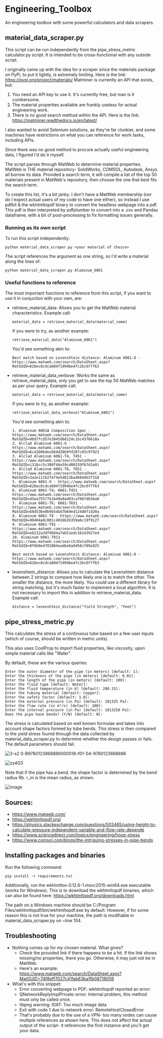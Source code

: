 # Engineering_Toolbox
An engineering toolbox with some powerful calculators and data scrapers.

## material_data_scraper.py
This script can be run independently from the pipe_stress_metric calculator.py script. It is intended to be cross-functional with any outside script.

I originally came up with the idea for a scraper since the materials package on PyPi, to put it lightly, is extremely limiting. Here is the link: https://pypi.org/project/materials/ 
Matminer is currently an API that exists, but:
1. You need an API key to use it. It's currently free, but man is it cumbersome.
2. The material properties available are frankly useless for actual engineering work.
3. There is no good search method within the API.
Here is the link: https://matminer.readthedocs.io/en/latest/

I also wanted to avoid Selenium solutions, as they're far clunkier, and some machines have restrictions on what you can reference for work tasks, including APIs.

Since there was no good method to procure actually useful engineering data, I figured I'd do it myself.

The script parses through MatWeb to determine material properties. MatWeb is THE material repository- SolidWorks, COMSOL, Autodesk, Ansys all borrow its data.
Provided a search term, it will compile a list of the top 50 materials present in MatWeb's repository, then choose the one that best fits the search term.

To create this list, it's a bit janky. I don't have a MatWeb membership (nor do I expect actual users of my code to have one either), so instead I use pdfkit & the wkhtmltopdf binary to convert the headless webpage into a pdf. This pdf is then interpreted by pdfplumber to convert into a .csv and Pandas dataframe, with a bit of post-processing to fix formatting issues generally.

### Running as its own script
To run this script independently:

    python material_data_scraper.py <your material of choice>

The script references the argument as one string, so I'd write a material along the lines of:

    python material_data_scraper.py Aluminum_6061

### Useful functions to reference
The most important functions to reference from this script, if you want to use it in conjuction with your own, are:
  - retrieve_material_data: Allows you to get the MatWeb material characteristics. Example call:

        material_data = retrieve_material_data(material_name)

     If you were to try, as another example:

        retrieve_material_data("Aluminum_6061")

    You'd see something akin to:
        
        Best match based on Levenshtein distance: Aluminum 6061-O - https://www.matweb.com/search/DataSheet.aspx?MatGUID=626ec8cdca604f1994be4fc2bc6f7f63

  - retrieve_material_data_verbose: Works the same as retrieve_material_data, only you get to see the top 50 MatWeb matches as per your query. Example call:

        material_data = retrieve_material_data(material_name)

    If you were to try, as another example:

        retrieve_material_data_verbose("Aluminum_6061")

    You'd see something akin to:
    
        1. Aluminum 6061A Composition Spec - https://www.matweb.com/search/DataSheet.aspx?MatGUID=98d7fcd57e3845d68124c1bc4376618a
        2. Alclad Aluminum 6061-O - https://www.matweb.com/search/DataSheet.aspx?MatGUID=6c41b0bdea564d20b9fd287c03c97923
        3. Alclad Aluminum 6061-T4, T451 - https://www.matweb.com/search/DataSheet.aspx?MatGUID=1318cc5c380f46e59cd00339fb7d3a91
        4. Alclad Aluminum 6061-T6, T651 - https://www.matweb.com/search/DataSheet.aspx?MatGUID=3a2e111b27ef4e5d813bad6044b3f318
        5. Aluminum 6061-O - https://www.matweb.com/search/DataSheet.aspx?MatGUID=626ec8cdca604f1994be4fc2bc6f7f63
        6. Aluminum 6061-T4; 6061-T451 - https://www.matweb.com/search/DataSheet.aspx?MatGUID=d5ea75577b1b49e8ad03caf007db5ba8
        7. Aluminum 6061-T6; 6061-T651 - https://www.matweb.com/search/DataSheet.aspx?MatGUID=b8d536e0b9b54bd7b69e4124d8f1d20a
        8. Aluminum 6061-T8 - https://www.matweb.com/search/DataSheet.aspx?MatGUID=90404a0c001c4016b2b359a6c19f9127
        9. Aluminum 6061-T91 - https://www.matweb.com/search/DataSheet.aspx?MatGUID=e6212a3df98d4a7eb51edc1b1d3927ed
        10. Aluminum 6061-T913 - https://www.matweb.com/search/DataSheet.aspx?MatGUID=0f6b9e4702884eadbe6a8450cf89a925
        
        Best match based on Levenshtein distance: Aluminum 6061-O - https://www.matweb.com/search/DataSheet.aspx?MatGUID=626ec8cdca604f1994be4fc2bc6f7f63
    
  - levenshtein_distance: Allows you to calculate the Levenshtein distance between 2 strings to compare how likely one is to match the other. The smaller the distance, the more likely. You could use a different library for string matching, but it's much faster to implement a local algorithm. It is not necessary to import this in addition to retrieve_material_data. Example call:

        distance = levenshtein_distance("Yield Strength", "Feet")

## pipe_stress_metric.py

This calculates the stress of a continuous tube based on a few user inputs (which of course, should be written in metric units).

This also uses CoolProp to import fluid properties, like viscosity, upon simple material calls like "Water".

By default, these are the various queries:

    Enter the outer diameter of the pipe (in meters) [default: 1]:
    Enter the thickness of the pipe (in meters) [default: 0.01]:
    Enter the length of the pipe (in meters) [default: 100]:
    Enter the fluid type [default: Water]:
    Enter the fluid temperature (in K) [default: 298.15]:
    Enter the tubing material [default: Copper]:
    Enter the safety factor [default: 1.0]:
    Enter the external pressure (in Pa) [default: 101325 Pa]:
    Enter the flow rate (in m³/s) [default: 100]:
    Enter the internal pressure (in Pa) [default: 1013250 Pa]:
    Does the pipe have bends? (Y/N) [default: N]:

The stress is calculated based on well known formulae and takes into account shape factors formed by tube bends. This stress is then compared to the yield stress foumd through the data collected by material_data_scraper.py to determine whether the design passes or fails. The default parameters should fail.


![3-s2 0-B9780123868886000018-f01-04-9780123868886](https://github.com/user-attachments/assets/8ceaa2b6-9d46-4d7c-9551-4207a0ae8cdd)

![zs4G3](https://github.com/user-attachments/assets/f9241c22-bf49-45e1-a2ef-bcaedd2557a5)


Note that if the pipe has a bend, the shape factor is determined by the bend radius Rb. r_m is the mean radius, as shown.

![image](https://github.com/user-attachments/assets/b20d4450-6244-4c14-9b58-8d9bf8bb6fdf)

## Sources:
  - https://www.matweb.com/
  - https://wkhtmltopdf.org/
  - https://physics.stackexchange.com/questions/503465/using-height-to-calculate-pressure-independent-variable-and-flow-rate-depende
  - https://www.sciencedirect.com/topics/engineering/hoop-stress
  - https://www.comsol.com/blogs/the-intriguing-stresses-in-pipe-bends

## Installing packages and binaries
Run the following command:

    pip install -r requirements.txt

Additionally, run the wkhtmltox-0.12.6-1.msvc2015-win64.exe executable (works for Windows). This is to download the wkhtmltopdf binaries, which can also be found here: https://wkhtmltopdf.org/downloads.html

The path on a Windows machine should be C:/Program Files/wkhtmltopdf/bin/wkhtmltopdf.exe by default.
However, if for some reason this is not true for your machine, the path is modifiable in material_data_scraper.py on ~line 104.


## Troubleshooting
  - Nothing comes up for my chosen material. What gives?
      - Check the provided link if there happens to be a hit. If the link shows missing/no properties, there you go. Otherwise, it may just not be in MatWeb.
      - Here's an example: https://www.matweb.com/search/DataSheet.aspx?MatGUID=74f8eff7027c41fab63ba1fb08718056
  - What's with this snippet:
    - Error converting webpage to PDF: wkhtmltopdf reported an error:
    - QNetworkReplyImplPrivate::error: Internal problem, this method must only be called once.
    - libpng warning: IDAT: Too much image data
    - Exit with code 1 due to network error: RemoteHostClosedError
    - That's probably due to the use of a VPN- too many nodes can cause multiple references as shown here. This does not affect the actual output of the script- it references the first instance and you'll get your data.

  
